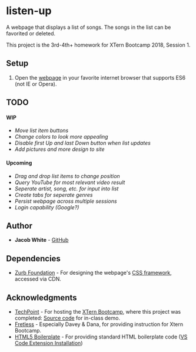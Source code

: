 # listen-up

A webpage that displays a list of songs. The songs in the list can be favorited or deleted.

This project is the 3rd-4th+ homework for XTern Bootcamp 2018, Session 1.

## Setup
 1. Open the [webpage](https://jdwhite88.github.io/listen-up/) in your favorite internet browser that supports ES6 (not IE or Opera).
 
 ## TODO
 #### WIP
 * _Move list item buttons_
 * _Change colors to look more appealing_
 * _Disable first Up and last Down button when list updates_
 * _Add pictures and more design to site_
 #### Upcoming
 * _Drag and drop list items to change position_
 * _Query YouTube for most relevant video result_
 * _Seperate artist, song, etc. for input into list_
 * _Create tabs for seperate genres_
 * _Persist webpage across multiple sessions_
 * _Login capability (Google?)_

## Author
* **Jacob White** - [GitHub](https://github.com/jdwhite88)

## Dependencies
* [Zurb Foundation](https://foundation.zurb.com/) - For designing the webpage's [CSS framework](https://cdnjs.cloudflare.com/ajax/libs/foundation/6.4.3/css/foundation.css), accessed via CDN.

## Acknowledgments

* [TechPoint](https://techpoint.org/) - For hosting the [XTern Bootcamp](https://techpoint.org/xtern-bootcamp/), where this project was completed: [Source code](https://github.com/xtbc18s1/tatum-tots) for in-class demo.
* [Fretless](http://www.fretless.com/) - Especially Davey & Dana, for providing instruction for Xtern Bootcamp. 
* [HTML5 Boilerplate](https://github.com/sidthesloth92/vsc_html5_boilerplate) - For providing standard HTML boilerplate code ([VS Code Extension Installation](https://marketplace.visualstudio.com/items?itemName=sidthesloth.html5-boilerplate))